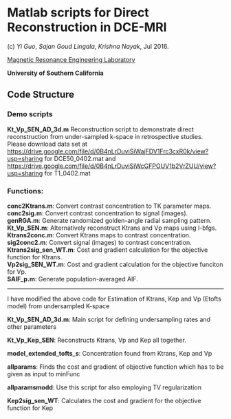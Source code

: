 Matlab scripts for Direct Reconstruction in DCE-MRI
============================================================

(c) *Yi Guo*, *Sajan Goud Lingala*, *Krishna Nayak*, Jul 2016.

[Magnetic Resonance Engineering Laboratory](https://mrel.usc.edu)

**University of Southern California**

Code Structure
--------------
### Demo scripts
**Kt_Vp_SEN_AD_3d.m**
Reconstruction script to demonstrate direct reconstruction from under-sampled k-space in retrospective studies.  
Please download data set at https://drive.google.com/file/d/0B4nLrDuviSiWajFDV1Frc3cxR0k/view?usp=sharing for DCE50_0402.mat and
https://drive.google.com/file/d/0B4nLrDuviSiWcGFPOUV1b2VrZUU/view?usp=sharing for T1_0402.mat

### Functions: 
**conc2Ktrans.m**: 
	Convert contrast concentration to TK parameter maps.  
**conc2sig.m**: 
	Convert contrast concentration to signal (images).  
**genRGA.m**: 
	Generate randomized golden-angle radial sampling pattern.  
**Kt_Vp_SEN.m**: 
	Alternatively reconstruct Ktrans and Vp maps using l-bfgs.  
**Ktrans2conc.m**: 
	Convert Ktrans maps to contrast concentration.  
**sig2conc2.m**: 
	Convert signal (images) to contrast concentration.  
**Ktrans2sig_sen_WT.m**: 
	Cost and gradient calculation for the objective function for Ktrans.  
**Vp2sig_SEN_WT.m**: 
	Cost and gradient calculation for the objective funciton for Vp.  
**SAIF_p.m**: 
	Generate population-averaged AIF.  

---------------------------------------------------------------------------------------------------------
I have modified the above code for Estimation of Ktrans, Kep and Vp (Etofts model) from undersampled K-space

**Kt_Vp_SEN_AD_3d.m**:
Main script for defining undersampling rates and other 	 parameters

**Kt_Vp_Kep_SEN**: 
Reconstructs Ktrans, Vp and Kep all together.

**model_extended_tofts_s**:
Concentration found from  Ktrans, Kep and Vp 

**allparams**:
Finds the cost and gradient of objective function which has to be given as input to minFunc

**allparamsmodd**:
Use this script for also employing TV regularization

**Kep2sig_sen_WT**:
Calculates the cost and gradient for the objective function for Kep 

